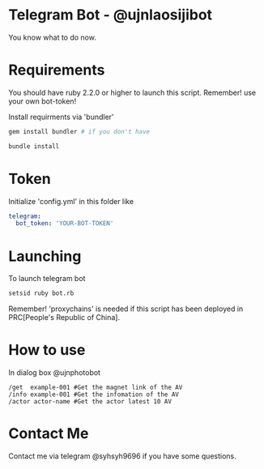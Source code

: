 # Telegram Bot - @ujnlaosijibot
You know what to do now.

# Requirements
You should have ruby 2.2.0 or higher to launch this script.
Remember! use your own bot-token!

Install requirments via 'bundler'
```bash
gem install bundler # if you don't have

bundle install
```

# Token
Initialize 'config.yml' in this folder like 
```yml
telegram:
  bot_token: 'YOUR-BOT-TOKEN'
```

# Launching
To launch telegram bot
```bash
setsid ruby bot.rb
```
Remember! 'proxychains' is needed if this script has been deployed in PRC[People's Republic of China].

# How to use
In dialog box @ujnphotobot
```
/get  example-001 #Get the magnet link of the AV
/info example-001 #Get the infomation of the AV
/actor actor-name #Get the actor latest 10 AV
```

# Contact Me
Contact me via telegram @syhsyh9696 if you have some questions.
